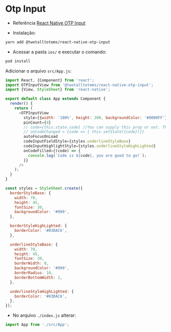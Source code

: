<h1>Otp Input</h1>

- Referência [React Native OTP Input](https://github.com/tttstudios/react-native-otp-input)

- Instalação:

```bash
yarn add @twotalltotems/react-native-otp-input
```

- Acessar a pasta `ios/` e executar o comando:

```bash
pod install
```

Adicionar o arquivo `src/App.js`:

```js
import React, {Component} from 'react';
import OTPInputView from '@twotalltotems/react-native-otp-input';
import {View, StyleSheet} from 'react-native';

export default class App extends Component {
  render() {
    return (
      <OTPInputView
        style={{width: '100%', height: 200, backgroundColor: '#0000FF'}}
        pinCount={4}
        // code={this.state.code} //You can supply this prop or not. The component will be used as a controlled / uncontrolled component respectively.
        // onCodeChanged = {code => { this.setState({code})}}
        autoFocusOnLoad
        codeInputFieldStyle={styles.underlineStyleBase}
        codeInputHighlightStyle={styles.underlineStyleHighLighted}
        onCodeFilled={(code) => {
          console.log(`Code is ${code}, you are good to go!`);
        }}
      />
    );
  }
}

const styles = StyleSheet.create({
  borderStyleBase: {
    width: 70,
    height: 45,
    fontSize: 30,
    backgroundColor: '#999',
  },

  borderStyleHighLighted: {
    borderColor: '#03DAC6',
  },

  underlineStyleBase: {
    width: 70,
    height: 45,
    fontSize: 30,
    borderWidth: 0,
    backgroundColor: '#999',
    borderRadius: 10,
    borderBottomWidth: 1,
  },

  underlineStyleHighLighted: {
    borderColor: '#03DAC6',
  },
});

```

- No arquivo `./index.js` alterar:

```js
import App from './src/App';
```